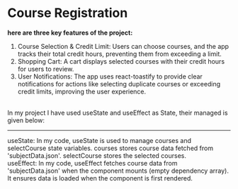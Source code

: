 # Course Registration


<b>here are three key features of the project:</b>
<ol>  
<li> Course Selection & Credit Limit: Users can choose courses, and the app tracks their total credit hours, preventing them from exceeding a limit.</li>

<li>Shopping Cart: A cart displays selected courses with their credit hours for users to review.</li>

<li> User Notifications: The app uses react-toastify to provide clear notifications for actions like selecting duplicate courses or exceeding credit limits, improving the user experience.</li>

</ol>
<br/>
 In my project I have used useState and useEffect as State, their managed is given below:
<hr/>
useState:
In my code, useState is used to manage courses and selectCourse state variables.
courses stores course data fetched from 'subjectData.json'.
selectCourse stores the selected courses.
<br/>
useEffect:
In my code, useEffect fetches course data from 'subjectData.json' when the component mounts (empty dependency array).
It ensures data is loaded when the component is first rendered.